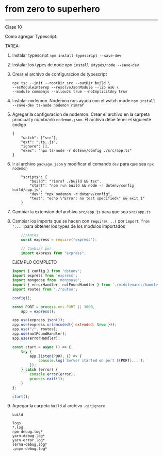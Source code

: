 # from zero to superhero

---------

Clase 10

Como agregar Typescript.

TAREA:

1. Instalar typescript
    ```npm install typescript --save-dev```
2. Instalar los types de node
    ```npm install @types/node --save-dev```
3. Crear el archivo de configuracion de typescript
    ``` 
    npx tsc --init --rootDir src --outDir build \
    --esModuleInterop --resolveJsonModule --lib es6 \
    --module commonjs --allowJs true --noImplicitAny true 
    ``` 
4. Instalar nodemon. Nodemon nos ayuda con el watch mode
    ``` npm install --save-dev ts-node nodemon rimraf ```
5. Agregar la configuracion de nodemon. Crear el archivo en la carpeta principal y nombrarlo `nodemon.json`. El archivo debe tener el siguiente codigo
    ``` 
    {
        "watch": ["src"],
        "ext": ".ts,.js",
        "ignore": [],
        "exec": "npx ts-node -r dotenv/config ./src/app.ts"
    }
    ```
6. Ir al archivo `package.json` y modificar el comando `dev` para que sea `npx nodemon`
    ```
        "scripts": {
            "build": "rimraf ./build && tsc",
            "start": "npm run build && node -r dotenv/config build/app.js",
            "dev": "npx nodemon -r dotenv/config",
            "test": "echo \"Error: no test specified\" && exit 1"
        }
    ```
7. Cambiar la extension del archivo `src/app.js` para que sea `src/app.ts`
8. Cambiar los imports que se hacen con `require(...)` por `import from '...'` para obtener los types de los modulos importados
    ```js
        ///Antes
        const express = require("express");

        // Cambiar por
        import express from "express";
    ```

    EJEMPLO COMPLETO

    ```js
    import { config } from 'dotenv';
    import express from 'express';
    import mongoose from 'mongoose';
    import { errorHandler, notFoundHandler } from './middlewares/handlers';
    import routes from './routes';

    config();

    const PORT = process.env.PORT || 3000,
        app = express();

    app.use(express.json());
    app.use(express.urlencoded({ extended: true }));
    app.use("/", routes);
    app.use(notFoundHandler);
    app.use(errorHandler);

    const start = async () => {
        try {
            app.listen(PORT, () => {
                console.log(`Server started on port ${PORT}...`);
            });
        } catch (error) {
            console.error(error);
            process.exit(1);
        }
    };

    start();
    ```

9. Agregar la carpeta `build` al archivo `.gitignore`
    ```
    build

    logs
    *.log
    npm-debug.log*
    yarn-debug.log*
    yarn-error.log*
    lerna-debug.log*
    .pnpm-debug.log*
    ```